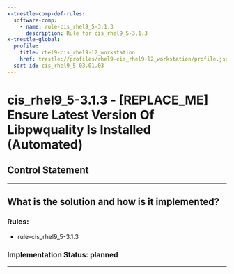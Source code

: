 ```yaml
---
x-trestle-comp-def-rules:
  software-comp:
    - name: rule-cis_rhel9_5-3.1.3
      description: Rule for cis_rhel9_5-3.1.3
x-trestle-global:
  profile:
    title: rhel9-cis_rhel9-l2_workstation
    href: trestle://profiles/rhel9-cis_rhel9-l2_workstation/profile.json
  sort-id: cis_rhel9_5-03.01.03
---
```


# cis_rhel9_5-3.1.3 - \[REPLACE_ME\] Ensure Latest Version Of Libpwquality Is Installed (Automated)

## Control Statement

______________________________________________________________________

## What is the solution and how is it implemented?

<!-- For implementation status enter one of: implemented, partial, planned, alternative, not-applicable -->

<!-- Note that the list of rules under ### Rules: is read-only and changes will not be captured after assembly to JSON -->

<!-- Add control implementation description here for control: cis_rhel9_5-3.1.3 -->

### Rules:

  - rule-cis_rhel9_5-3.1.3

### Implementation Status: planned

______________________________________________________________________
